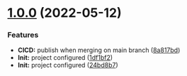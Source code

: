 # [1.0.0](https://github.com/ftavilla/semantic-release-gitlab-publish/compare/...v1.0.0) (2022-05-12)


### Features

* **CICD:** publish when merging on main branch ([8a817bd](https://github.com/ftavilla/semantic-release-gitlab-publish/commit/8a817bd66654772381f2a9d007d924ac7d6e403c))
* **Init:** project configured ([1df1bf2](https://github.com/ftavilla/semantic-release-gitlab-publish/commit/1df1bf2f7948ec8d9f61ffbe7aebfa1957db5bb5))
* **Init:** project configured ([24bd8b7](https://github.com/ftavilla/semantic-release-gitlab-publish/commit/24bd8b720711351de52aa6b95a009d1abe8d4b6a))
